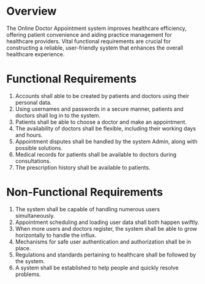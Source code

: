 # Overview

The Online Doctor Appointment system improves healthcare efficiency, offering patient convenience and aiding practice management for healthcare providers. Vital functional requirements are crucial for constructing a reliable, user-friendly system that enhances the overall healthcare experience.

# Functional Requirements
1. Accounts shall able to be created by patients and doctors using their personal data.
2. Using usernames and passwords in a secure manner, patients and doctors shall log in to the system.
3. Patients shall be able to choose a doctor and make an appointment.
4. The availability of doctors shall be flexible, including their working days and hours.
5. Appointment disputes shall be handled by the system Admin, along with possible solutions.
6. Medical records for patients shall be available to doctors during consultations.
7. The prescription history shall be available to patients.

# Non-Functional Requirements
1. The system shall be capable of handling numerous users simultaneously.
2. Appointment scheduling and loading user data shall both happen swiftly.
3. When more users and doctors register, the system shall be able to grow horizontally to handle the influx.
4. Mechanisms for safe user authentication and authorization shall be in place.
5. Regulations and standards pertaining to healthcare shall be followed by the system.
6. A system shall be established to help people and quickly resolve problems.
